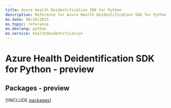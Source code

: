 ```yaml
---
title: Azure Health Deidentification SDK for Python
description: Reference for Azure Health Deidentification SDK for Python
ms.date: 08/28/2025
ms.topic: reference
ms.devlang: python
ms.service: healthdeidentification
---
```

# Azure Health Deidentification SDK for Python - preview
## Packages - preview
[!INCLUDE [packages](health-deidentification-index.md)]